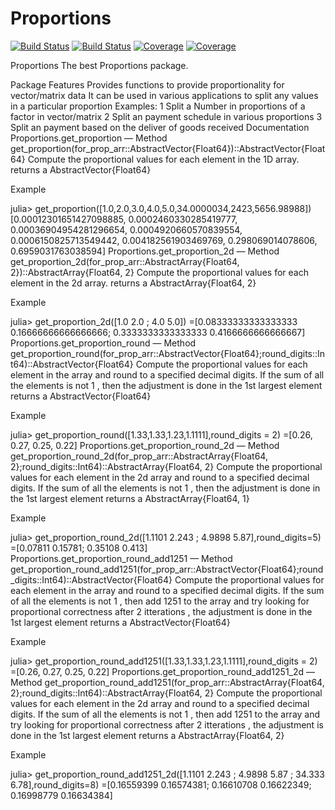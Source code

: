 # Proportions

[![Build Status](https://travis-ci.com/hillelawaskar/Proportions.jl.svg?branch=main)](https://travis-ci.com/hillelawaskar/Proportions.jl)
[![Build Status](https://ci.appveyor.com/api/projects/status/github/hillelawaskar/Proportions.jl?svg=true)](https://ci.appveyor.com/project/hillelawaskar/Proportions-jl)
[![Coverage](https://codecov.io/gh/hillelawaskar/Proportions.jl/branch/main/graph/badge.svg)](https://codecov.io/gh/hillelawaskar/Proportions.jl)
[![Coverage](https://coveralls.io/repos/github/hillelawaskar/Proportions.jl/badge.svg?branch=main)](https://coveralls.io/github/hillelawaskar/Proportions.jl?branch=main)



Proportions
The best Proportions package.

Package Features
Provides functions to provide proportionality for vector/matrix data
It can be used in various applications to split any values in a particular proportion
Examples:
1 Split a Number in proportions of a factor in vector/matrix
2 Split an payment schedule in various proportions
3 Split an payment based on the deliver of goods received
Documentation
Proportions.get_proportion
—
Method
get_proportion(for_prop_arr::AbstractVector{Float64})::AbstractVector{Float64}
Compute the proportional values for each element in the 1D array. returns a AbstractVector{Float64}

Example

julia> get_proportion([1.0,2.0,3.0,4.0,5.0,34.0000034,2423,5656.98988])
[0.00012301651427098885, 0.0002460330285419777, 0.00036904954281296654, 0.0004920660570839554, 0.0006150825713549442, 0.004182561903469769, 0.298069014078606, 0.6959031763038594]
Proportions.get_proportion_2d
—
Method
get_proportion_2d(for_prop_arr::AbstractArray{Float64, 2})::AbstractArray{Float64, 2}
Compute the proportional values for each element in the 2d array. returns a AbstractArray{Float64, 2}

Example

julia> get_proportion_2d([1.0 2.0 ; 4.0 5.0])
=[0.08333333333333333 0.16666666666666666; 0.3333333333333333 0.4166666666666667]
Proportions.get_proportion_round
—
Method
get_proportion_round(for_prop_arr::AbstractVector{Float64};round_digits::Int64)::AbstractVector{Float64}
Compute the proportional values for each element in the array and round to a specified decimal digits. If the sum of all the elements is not 1 , then the adjustment is done in the 1st largest element returns a AbstractVector{Float64}

Example

julia> get_proportion_round([1.33,1.33,1.23,1.1111],round_digits = 2)
=[0.26, 0.27, 0.25, 0.22]
Proportions.get_proportion_round_2d
—
Method
get_proportion_round_2d(for_prop_arr::AbstractArray{Float64, 2};round_digits::Int64)::AbstractArray{Float64, 2}
Compute the proportional values for each element in the 2d array and round to a specified decimal digits. If the sum of all the elements is not 1 , then the adjustment is done in the 1st largest element returns a AbstractArray{Float64, 1}

Example

julia> get_proportion_round_2d([1.1101 2.243 ; 4.9898 5.87],round_digits=5)
=[0.07811 0.15781; 0.35108 0.413]
Proportions.get_proportion_round_add1251
—
Method
get_proportion_round_add1251(for_prop_arr::AbstractVector{Float64};round_digits::Int64)::AbstractVector{Float64}
Compute the proportional values for each element in the array and round to a specified decimal digits. If the sum of all the elements is not 1 , then add 1251 to the array and try looking for proportional correctness after 2 itterations , the adjustment is done in the 1st largest element returns a AbstractVector{Float64}

Example

julia> get_proportion_round_add1251([1.33,1.33,1.23,1.1111],round_digits = 2)
=[0.26, 0.27, 0.25, 0.22]
Proportions.get_proportion_round_add1251_2d
—
Method
get_proportion_round_add1251(for_prop_arr::AbstractArray{Float64, 2};round_digits::Int64)::AbstractArray{Float64, 2}
Compute the proportional values for each element in the 2d array and round to a specified decimal digits. If the sum of all the elements is not 1 , then add 1251 to the array and try looking for proportional correctness after 2 itterations , the adjustment is done in the 1st largest element returns a AbstractArray{Float64, 2}

Example

julia> get_proportion_round_add1251_2d([1.1101 2.243 ; 4.9898 5.87 ; 34.333 6.78],round_digits=8)
=[0.16559399 0.16574381; 0.16610708 0.16622349; 0.16998779 0.16634384]
